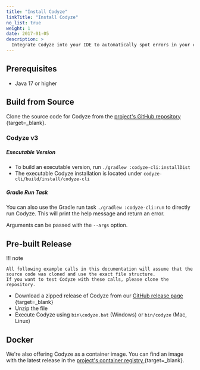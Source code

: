 ```yaml
---
title: "Install Codyze"
linkTitle: "Install Codyze"
no_list: true
weight: 1
date: 2017-01-05
description: >
  Integrate Codyze into your IDE to automatically spot errors in your code or use it as a console application to manually explore source code. This page explains how to install Codyze.
---
```


## Prerequisites
* Java 17 or higher


## Build from Source
Clone the source code for Codyze from the [project's GitHub repository <i class="fas fa-external-link-alt"></i>](https://github.com/Fraunhofer-AISEC/codyze){target=_blank}.

### Codyze v3
##### Executable Version
* To build an executable version, run `./gradlew :codyze-cli:installDist`
* The executable Codyze installation is located under `codyze-cli/build/install/codyze-cli`
##### Gradle Run Task
You can also use the Gradle run task `./gradlew :codyze-cli:run` to directly run Codyze.
This will print the help message and return an error.

Arguments can be passed with the `--args` option.


## Pre-built Release
!!! note

    All following example calls in this documentation will assume that the source code was cloned and use the exact file structure.
    If you want to test Codyze with these calls, please clone the repository.

* Download a zipped release of Codyze from our [GitHub release page <i class="fas fa-external-link-alt"></i>](https://github.com/Fraunhofer-AISEC/codyze/releases){target=_blank}
* Unzip the file
* Execute Codyze using `bin\codyze.bat` (Windows) or `bin/codyze` (Mac, Linux)


## Docker
We're also offering Codyze as a container image. You can find an image with the latest release in the [project's container registry <i class="fas fa-external-link-alt"></i>](https://github.com/Fraunhofer-AISEC/codyze/pkgs/container/codyze){target=_blank}.
